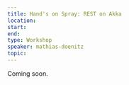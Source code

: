 ```yaml
---
title: Hand's on Spray: REST on Akka
location: 
start: 
end: 
type: Workshop
speaker: mathias-doenitz
topic: 
---
```


Coming soon.
